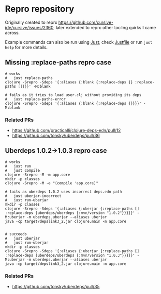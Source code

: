 # Repro repository

Originally created to repro https://github.com/cursive-ide/cursive/issues/2360, later extended to repro other tooling quirks I came across.

Example commands can also be run using [Just](https://github.com/casey/just); check [Justfile](./Justfile) or run `just help` for more details.

## Missing :replace-paths repro case

```shell script
# works
#   just replace-paths
clojure -Srepro -Sdeps '{:aliases {:blank {:replace-deps {} :replace-paths []}}}' -M:blank

# fails as it tries to load user.clj without providing its deps
#   just replace-paths-error
clojure -Srepro -Sdeps '{:aliases {:blank {:replace-deps {}}}}' -M:blank
```

### Related PRs

- https://github.com/practicalli/clojure-deps-edn/pull/12
- https://github.com/tonsky/uberdeps/pull/36

## Uberdeps 1.0.2->1.0.3 repro case

```shell script
# works
#   just run
#   just compile
clojure -Srepro -M -m app.core
mkdir -p classes
clojure -Srepro -M -e "(compile 'app.core)"

# fails as uberdeps 1.0.2 uses incorrect deps.edn path
#   just uberjar-incorrect
#   just run-uberjar
mkdir -p classes
clojure -Srepro -Sdeps '{:aliases {:uberjar {:replace-paths [] :replace-deps {uberdeps/uberdeps {:mvn/version "1.0.2"}}}}}' -M:uberjar -m uberdeps.uberjar --aliases uberjar
java -cp target/depslink3_2.jar clojure.main -m app.core


# succeeds
#   just uberjar
#   just run-uberjar
mkdir -p classes
clojure -Srepro -Sdeps '{:aliases {:uberjar {:replace-paths [] :replace-deps {uberdeps/uberdeps {:mvn/version "1.0.3"}}}}}' -M:uberjar -m uberdeps.uberjar --aliases uberjar
java -cp target/depslink3_2.jar clojure.main -m app.core
```

### Related PRs

- https://github.com/tonsky/uberdeps/pull/35
